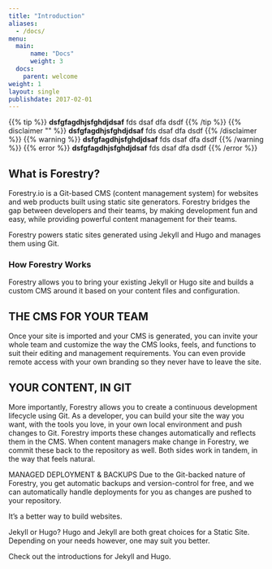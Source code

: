 ```yaml
---
title: "Introduction"
aliases:
  - /docs/
menu: 
  main:
      name: "Docs"
      weight: 3
  docs:
    parent: welcome
weight: 1
layout: single
publishdate: 2017-02-01
---
```

{{% tip %}}
**dsfgfagdhjsfghdjdsaf**
fds
dsaf
dfa
dsdf
{{% /tip %}}
{{% disclaimer "" %}}
**dsfgfagdhjsfghdjdsaf**
fds
dsaf
dfa
dsdf
{{% /disclaimer %}}
{{% warning %}}
**dsfgfagdhjsfghdjdsaf**
fds
dsaf
dfa
dsdf
{{% /warning %}}
{{% error %}}
**dsfgfagdhjsfghdjdsaf**
fds
dsaf
dfa
dsdf
{{% /error %}}

## What is Forestry?

Forestry.io is a Git-based CMS (content management system) for websites and web products built using static site generators. Forestry bridges the gap between developers and their teams, by making development fun and easy, while providing powerful content management for their teams.

Forestry powers static sites generated using Jekyll and Hugo and manages them using Git.

### How Forestry Works
Forestry allows you to bring your existing Jekyll or Hugo site and builds a custom CMS around it based on your content files and configuration.

## THE CMS FOR YOUR TEAM
Once your site is imported and your CMS is generated, you can invite your whole team and customize the way the CMS looks, feels, and functions to suit their editing and management requirements. You can even provide remote access with your own branding so they never have to leave the site.

## YOUR CONTENT, IN GIT
More importantly, Forestry allows you to create a continuous development lifecycle using Git. As a developer, you can build your site the way you want, with the tools you love, in your own local environment and push changes to Git. Forestry imports these changes automatically and reflects them in the CMS. When content managers make change in Forestry, we commit these back to the repository as well. Both sides work in tandem, in the way that feels natural.

MANAGED DEPLOYMENT & BACKUPS
Due to the Git-backed nature of Forestry, you get automatic backups and version-control for free, and we can automatically handle deployments for you as changes are pushed to your repository.

It’s a better way to build websites.

Jekyll or Hugo?
Hugo and Jekyll are both great choices for a Static Site. Depending on your needs however, one may suit you better.

Check out the introductions for Jekyll and Hugo.